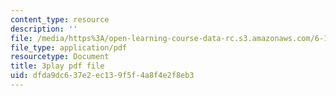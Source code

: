 ```yaml
---
content_type: resource
description: ''
file: /media/https%3A/open-learning-course-data-rc.s3.amazonaws.com/6-189-multicore-programming-primer-january-iap-2007/dfda9dc637e2ec139f5f4a8f4e2f8eb3_xDnq_b2784c.pdf
file_type: application/pdf
resourcetype: Document
title: 3play pdf file
uid: dfda9dc6-37e2-ec13-9f5f-4a8f4e2f8eb3
---
```

